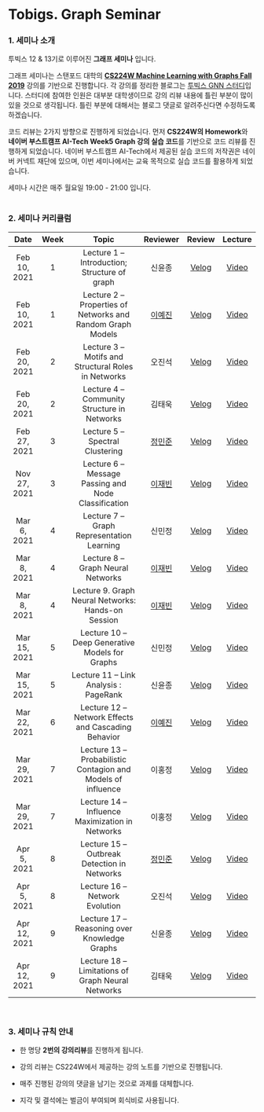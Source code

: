 # Tobigs. Graph Seminar

### 1. 세미나 소개

투빅스 12 & 13기로 이루어진 **그래프 세미나** 입니다.

그래프 세미나는 스탠포드 대학의 **[CS224W Machine Learning with Graphs Fall 2019](http://snap.stanford.edu/class/cs224w-2019/)** 강의를 기반으로 진행합니다.
각 강의를 정리한 블로그는 [투빅스 GNN 스터디](https://velog.io/@tobigs-gnn1213/series/Part1-CS224W)입니다. 스터디에 참여한 인원은 대부분 대학생이므로 강의 리뷰 내용에 틀린 부분이 많이 있을 것으로 생각됩니다. 틀린 부분에 대해서는 블로그 댓글로 알려주신다면 수정하도록 하겠습니다.

코드 리뷰는 2가지 방향으로 진행하게 되었습니다. 먼저 **CS224W의 Homework**와 **네이버 부스트캠프 AI-Tech Week5 Graph 강의 실습 코드**를 기반으로 코드 리뷰를 진행하게 되었습니다. 네이버 부스트캠프 AI-Tech에서 제공된 실습 코드의 저작권은 네이버 커넥트 재단에 있으며, 이번 세미나에서는 교육 목적으로 실습 코드를 활용하게 되었습니다.

세미나 시간은 매주 월요일 19:00 - 21:00 입니다.
<br/>
<br/>

### 2. 세미나 커리큘럼

|   Date  | Week | Topic | Reviewer |   Review   |  Lecture  |
|:-------:|:------:|:------------------------------------:|:----------:|:---------:|:--------:|
| Feb 10, 2021 | 1 | Lecture 1 – Introduction; Structure of graph | 신윤종 | [Velog](https://velog.io/@tobigs-gnn1213/1.-Introduction-Structure-of-graph) | [Video](https://www.youtube.com/watch?v=uEPPnR22fxg&list=PL-Y8zK4dwCrQyASidb2mjj_itW2-YYx6-&index=1)
| Feb 10, 2021 | 1 | Lecture 2 – Properties of Networks and Random Graph Models | [이예진](https://github.com/cryingjin) | [Velog](https://velog.io/@tobigs-gnn1213/CS224W-Lecture-2-Properties-of-Networks-and-Random-Graph-Models) | [Video](https://www.youtube.com/watch?v=erMiEFGRsIk&list=PL-Y8zK4dwCrQyASidb2mjj_itW2-YYx6-&index=2)
| Feb 20, 2021 | 2 | Lecture 3 – Motifs and Structural Roles in Networks | 오진석 | [Velog](https://velog.io/@tobigs-gnn1213/3.-Motifs-and-Structural-Roles-in-Networks) | [Video](https://www.youtube.com/watch?v=sdpqpj8g6YY&list=PL-Y8zK4dwCrQyASidb2mjj_itW2-YYx6-&index=3)
| Feb 20, 2021 | 2 | Lecture 4 – Community Structure in Networks | 김태욱 | [Velog](https://velog.io/@tobigs-gnn1213/4.-Community-Structure-in-Networks) | [Video](https://www.youtube.com/watch?v=Q7CHFo8UdPU&list=PL-Y8zK4dwCrQyASidb2mjj_itW2-YYx6-&index=4)
| Feb 27, 2021 | 3 | Lecture 5 – Spectral Clustering | [정민준](https://github.com/minjoong507) | [Velog](https://velog.io/@tobigs-gnn1213/5.-Spectral-Clustering) | [Video](https://www.youtube.com/watch?v=VIu-ORmRspA&list=PL-Y8zK4dwCrQyASidb2mjj_itW2-YYx6-&index=5)
| Nov 27, 2021 | 3 | Lecture 6 – Message Passing and Node Classification | [이재빈](https://github.com/jbeen2) |  [Velog](https://velog.io/@tobigs-gnn1213/6.-Message-Passing-and-Node-Classification) | [Video](https://www.youtube.com/watch?v=hTV44YH8Hd0&list=PL-Y8zK4dwCrQyASidb2mjj_itW2-YYx6-&index=6)
| Mar 6, 2021 | 4 | Lecture 7 – Graph Representation Learning | 신민정 | [Velog](https://velog.io/@tobigs-gnn1213/7.-Graph-Representation-Learning) | [Video](https://www.youtube.com/watch?v=4PTOhI8IWTo&list=PL-Y8zK4dwCrQyASidb2mjj_itW2-YYx6-&index=7)
| Mar 8, 2021 | 4 | Lecture 8 – Graph Neural Networks | [이재빈](https://github.com/jbeen2) | [Velog](https://velog.io/@tobigs-gnn1213/8.-Graph-Neural-Networks) | [Video](https://www.youtube.com/watch?v=LdK9HzBAR8c&list=PL-Y8zK4dwCrQyASidb2mjj_itW2-YYx6-&index=8)
| Mar 8, 2021 | 4 | Lecture 9. Graph Neural Networks: Hands-on Session | [이재빈](https://github.com/jbeen2) | [Velog](https://velog.io/@tobigs-gnn1213/9.-Graph-Neural-Networks-Hands-on-Session) | [Video](https://youtu.be/X_fmiIy_YyI)
| Mar 15, 2021 | 5 | Lecture 10 – Deep Generative Models for Graphs | 신민정 | [Velog](https://velog.io/@tobigs-gnn1213/Deep-Generative-Model-for-Graphs) | [Video](https://www.youtube.com/watch?v=enyym0s94iY&list=PL-Y8zK4dwCrQyASidb2mjj_itW2-YYx6-&index=10)
| Mar 15, 2021 | 5 | Lecture 11 – Link Analysis : PageRank | 신윤종 | [Velog](https://velog.io/@tobigs-gnn1213/11.-Link-Analysis-PageRank) | [Video](https://www.youtube.com/watch?v=QD_NN6WUh9s&list=PL-Y8zK4dwCrQyASidb2mjj_itW2-YYx6-&index=11)
| Mar 22, 2021 | 6 | Lecture 12 – Network Effects and Cascading Behavior | [이예진](https://github.com/cryingjin) | [Velog](https://velog.io/@tobigs-gnn1213/12.Network-Effects-and-Cascading-Behavior) | [Video](https://www.youtube.com/watch?v=50D4kA0gOPw&list=PL-Y8zK4dwCrQyASidb2mjj_itW2-YYx6-&index=12)
| Mar 29, 2021 | 7 | Lecture 13 – Probabilistic Contagion and Models of influence | 이홍정 |[Velog](https://velog.io/@tobigs-gnn1213/13.-Probabilistic-Contagion-and-Models-of-Influence) |  [Video](https://www.youtube.com/watch?v=0VWQdbyFmtU&list=PL-Y8zK4dwCrQyASidb2mjj_itW2-YYx6-&index=13)
| Mar 29, 2021 | 7 | Lecture 14 – Influence Maximization in Networks | 이홍정 | [Velog](https://velog.io/@tobigs-gnn1213/Influence-Maximization-in-Networks-xoljzlmm) | [Video](https://www.youtube.com/watch?v=hstYPmdW8PU&list=PL-Y8zK4dwCrQyASidb2mjj_itW2-YYx6-&index=14)
| Apr 5, 2021 | 8 | Lecture 15 – Outbreak Detection in Networks | [정민준](https://github.com/minjoong507) | [Velog](https://velog.io/@tobigs-gnn1213/15.-Outbreak-Detection-in-Networks) | [Video](https://www.youtube.com/watch?v=fYOq5IX18JY&list=PL-Y8zK4dwCrQyASidb2mjj_itW2-YYx6-&index=15)
| Apr 5, 2021 | 8 | Lecture 16 – Network Evolution | 오진석 | [Velog](https://velog.io/@tobigs-gnn1213/16.-Network-Evolution) | [Video](https://www.youtube.com/watch?v=3pramEtovus&list=PL-Y8zK4dwCrQyASidb2mjj_itW2-YYx6-&index=16)
| Apr 12, 2021 | 9 | Lecture 17 – Reasoning over Knowledge Graphs | 신윤종 | [Velog](https://velog.io/@tobigs-gnn1213/17.-Reasoning-over-Knowledge-Graphs) | [Video](https://www.youtube.com/watch?v=izK_u0appck&list=PL-Y8zK4dwCrQyASidb2mjj_itW2-YYx6-&index=17)
| Apr 12, 2021 | 9 | Lecture 18 – Limitations of Graph Neural Networks | 김태욱 | [Velog](https://velog.io/@tobigs-gnn1213/Limitations-of-Graph-Neural-Networks) | [Video](https://www.youtube.com/watch?v=BqZWbRivm8g&list=PL-Y8zK4dwCrQyASidb2mjj_itW2-YYx6-&index=18)
<br/>

### 3. 세미나 규칙 안내

- 한 명당 **2번의 강의리뷰**를 진행하게 됩니다.

- 강의 리뷰는 CS224W에서 제공하는 강의 노트를 기반으로 진행됩니다.

- 매주 진행된 강의의 댓글을 남기는 것으로 과제를 대체합니다.

- 지각 및 결석에는 벌금이 부여되며 회식비로 사용됩니다.
